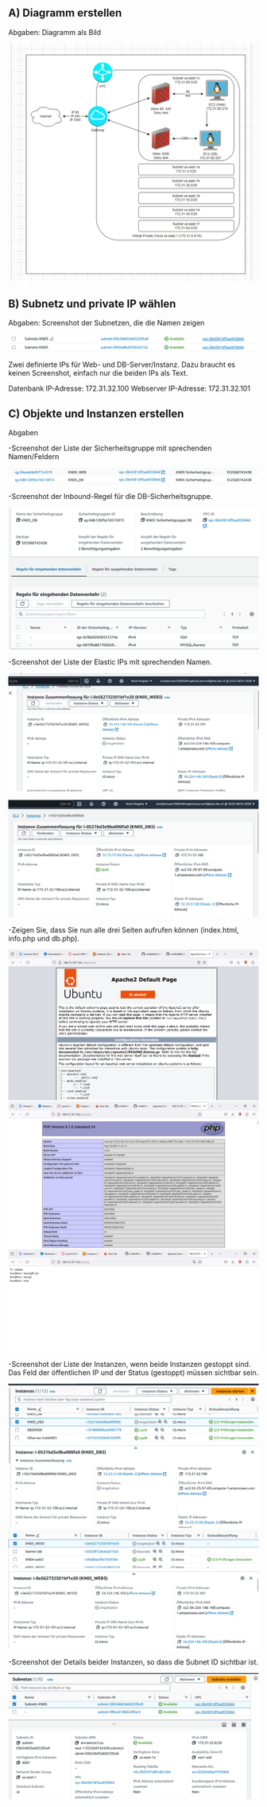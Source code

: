 ## A) Diagramm erstellen

Abgaben:
Diagramm als Bild

![Alt text](KN05_Diagramm.png)

## B) Subnetz und private IP wählen

Abgaben:
Screenshot der Subnetzen, die die Namen zeigen

![Alt text](image.png)

Zwei definierte IPs für Web- und DB-Server/Instanz. Dazu braucht es keinen Screenshot,
einfach nur die beiden IPs als Text.

Datenbank IP-Adresse: 172.31.32.100
Webserver IP-Adresse: 172.31.32.101
## C) Objekte und Instanzen erstellen

Abgaben

-Screenshot der Liste der Sicherheitsgruppe mit sprechenden Namen/Feldern

![Alt text](image-1.png)

-Screenshot der Inbound-Regel für die DB-Sicherheitsgruppe.

![Alt text](image-2.png)

-Screenshot der Liste der Elastic IPs mit sprechenden Namen.

![Alt text](<Elastic IP_web.png>)

![Alt text](Elastic_db.png)

-Zeigen Sie, dass Sie nun alle drei Seiten aufrufen können (index.html, info.php und db.php).

![Alt text](HTML_neu.png)
![Alt text](infophp.png)
![Alt text](adminKN05.png)

-Screenshot der Liste der Instanzen, wenn beide Instanzen gestoppt sind. Das Feld der
öffentlichen IP und der Status (gestoppt) müssen sichtbar sein.

![Alt text](Angehalten_DB.png)
![Alt text](angehalten_WEB.png)

-Screenshot der Details beider Instanzen, so dass die Subnet ID sichtbar ist.

![Alt text](Subnetz_AUfgabeC.png)
